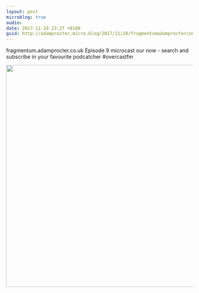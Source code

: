 ```yaml
---
layout: post
microblog: true
audio: 
date: 2017-11-28 23:27 +0100
guid: http://adamprocter.micro.blog/2017/11/28/fragmentumadamproctercouk-episode-microcast.html
---
```

fragmentum.adamprocter.co.uk Episode 9 microcast our now - search and subscribe in your favourite podcatcher #overcastfm

<img src="http://discursive.adamprocter.co.uk/uploads/2017/6bbf00db9b.jpg" width="557" height="600" />
